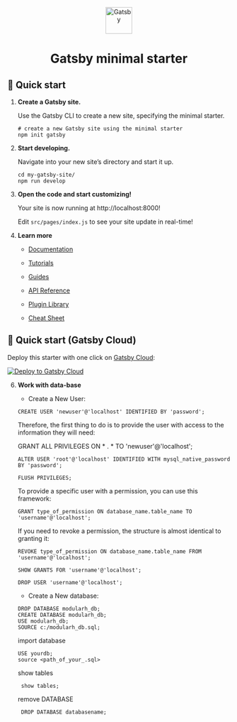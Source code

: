 <p align="center">
  <a href="https://www.gatsbyjs.com/?utm_source=starter&utm_medium=readme&utm_campaign=minimal-starter">
    <img alt="Gatsby" src="https://www.gatsbyjs.com/Gatsby-Monogram.svg" width="60" />
  </a>
</p>
<h1 align="center">
  Gatsby minimal starter
</h1>

## 🚀 Quick start

1.  **Create a Gatsby site.**

    Use the Gatsby CLI to create a new site, specifying the minimal starter.

    ```shell
    # create a new Gatsby site using the minimal starter
    npm init gatsby
    ```

2.  **Start developing.**

    Navigate into your new site’s directory and start it up.

    ```shell
    cd my-gatsby-site/
    npm run develop
    ```

3.  **Open the code and start customizing!**

    Your site is now running at http://localhost:8000!

    Edit `src/pages/index.js` to see your site update in real-time!

4.  **Learn more**

    - [Documentation](https://www.gatsbyjs.com/docs/?utm_source=starter&utm_medium=readme&utm_campaign=minimal-starter)

    - [Tutorials](https://www.gatsbyjs.com/tutorial/?utm_source=starter&utm_medium=readme&utm_campaign=minimal-starter)

    - [Guides](https://www.gatsbyjs.com/tutorial/?utm_source=starter&utm_medium=readme&utm_campaign=minimal-starter)

    - [API Reference](https://www.gatsbyjs.com/docs/api-reference/?utm_source=starter&utm_medium=readme&utm_campaign=minimal-starter)

    - [Plugin Library](https://www.gatsbyjs.com/plugins?utm_source=starter&utm_medium=readme&utm_campaign=minimal-starter)

    - [Cheat Sheet](https://www.gatsbyjs.com/docs/cheat-sheet/?utm_source=starter&utm_medium=readme&utm_campaign=minimal-starter)

## 🚀 Quick start (Gatsby Cloud)

Deploy this starter with one click on [Gatsby Cloud](https://www.gatsbyjs.com/cloud/):

[<img src="https://www.gatsbyjs.com/deploynow.svg" alt="Deploy to Gatsby Cloud">](https://www.gatsbyjs.com/dashboard/deploynow?url=https://github.com/gatsbyjs/gatsby-starter-minimal)

6. **Work with data-base**

    - Create a New User:

    ```shell
    CREATE USER 'newuser'@'localhost' IDENTIFIED BY 'password';
    ```

    Therefore, the first thing to do is to provide the user with access to the information they will need:

    GRANT ALL PRIVILEGES ON * . * TO 'newuser'@'localhost';
    ```
    ALTER USER 'root'@'localhost' IDENTIFIED WITH mysql_native_password BY 'password';

    FLUSH PRIVILEGES;
    ```

    To provide a specific user with a permission, you can use this framework:
    ```shell
    GRANT type_of_permission ON database_name.table_name TO 'username'@'localhost';
    ```
    

    If you need to revoke a permission, the structure is almost identical to granting it:

    ```shell
    REVOKE type_of_permission ON database_name.table_name FROM 'username'@'localhost';
    ```
    ```shell
    SHOW GRANTS FOR 'username'@'localhost';
    ```
    ```shell
    DROP USER 'username'@'localhost';
    ```
    - Create a New database:

    ```shell
    DROP DATABASE modularh_db;
    CREATE DATABASE modularh_db;
    USE modularh_db;
    SOURCE c:/modularh_db.sql;
    ```
    import database

    ```shell
    USE yourdb;
    source <path_of_your_.sql>
    ```
    show tables

    ```shell
     show tables;
    ```
    
    remove DATABASE

    ```shell
     DROP DATABASE databasename;
    ```
    
    






